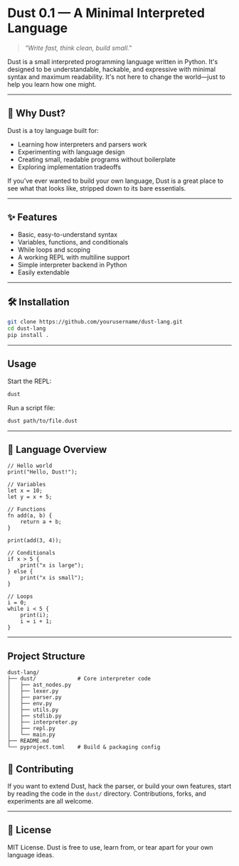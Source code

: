 # Dust 0.1 — A Minimal Interpreted Language

> *"Write fast, think clean, build small."*

Dust is a small interpreted programming language written in Python. It's designed to be understandable, hackable, and expressive with minimal syntax and maximum readability. It's not here to change the world—just to help you learn how one might.

---

## 🚀 Why Dust?

Dust is a toy language built for:

- Learning how interpreters and parsers work
- Experimenting with language design
- Creating small, readable programs without boilerplate
- Exploring implementation tradeoffs

If you’ve ever wanted to build your own language, Dust is a great place to see what that looks like, stripped down to its bare essentials.

---

## ✨ Features

- Basic, easy-to-understand syntax
- Variables, functions, and conditionals
- While loops and scoping
- A working REPL with multiline support
- Simple interpreter backend in Python
- Easily extendable

---

## 🛠 Installation

```bash
git clone https://github.com/yourusername/dust-lang.git
cd dust-lang
pip install .
````
---

## Usage

Start the REPL:

```bash
dust
```

Run a script file:

```bash
dust path/to/file.dust
```

---

## 📘 Language Overview

```dust
// Hello world
print("Hello, Dust!");

// Variables
let x = 10;
let y = x + 5;

// Functions
fn add(a, b) {
    return a + b;
}

print(add(3, 4));

// Conditionals
if x > 5 {
    print("x is large");
} else {
    print("x is small");
}

// Loops
i = 0;
while i < 5 {
    print(i);
    i = i + 1;
}
```

---

## Project Structure

```text
dust-lang/
├── dust/             # Core interpreter code
│   ├── ast_nodes.py
│   ├── lexer.py
│   ├── parser.py
│   ├── env.py
│   ├── utils.py
│   ├── stdlib.py
│   ├── interpreter.py
│   ├── repl.py
│   └── main.py
├── README.md
└── pyproject.toml    # Build & packaging config
```


## 🙌 Contributing

If you want to extend Dust, hack the parser, or build your own features, start by reading the code in the `dust/` directory. Contributions, forks, and experiments are all welcome.

---

## 📄 License

MIT License. Dust is free to use, learn from, or tear apart for your own language ideas.
